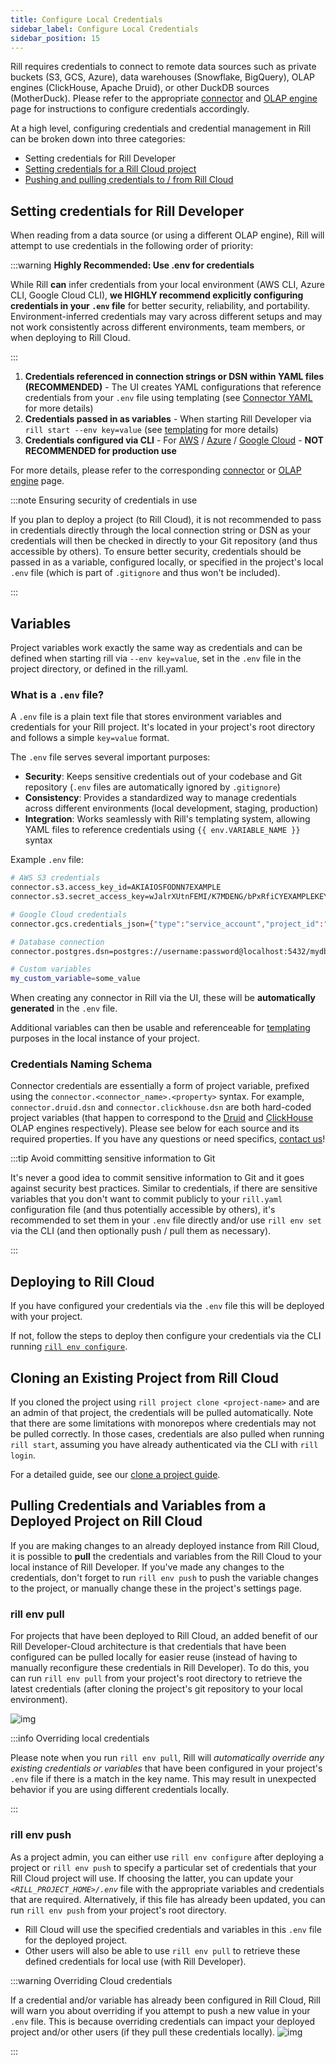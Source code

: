 ```yaml
---
title: Configure Local Credentials
sidebar_label: Configure Local Credentials
sidebar_position: 15
---
```


Rill requires credentials to connect to remote data sources such as private buckets (S3, GCS, Azure), data warehouses (Snowflake, BigQuery), OLAP engines (ClickHouse, Apache Druid), or other DuckDB sources (MotherDuck). Please refer to the appropriate [connector](/build/connectors) and [OLAP engine](/build/connectors/olap) page for instructions to configure credentials accordingly.

At a high level, configuring credentials and credential management in Rill can be broken down into three categories:
- Setting credentials for Rill Developer
- [Setting credentials for a Rill Cloud project](/deploy/deploy-credentials)
- [Pushing and pulling credentials to / from Rill Cloud](/manage/project-management/variables-and-credentials)

## Setting credentials for Rill Developer


When reading from a data source (or using a different OLAP engine), Rill will attempt to use credentials in the following order of priority:

:::warning **Highly Recommended: Use .env for credentials**

While Rill **can** infer credentials from your local environment (AWS CLI, Azure CLI, Google Cloud CLI), **we HIGHLY recommend explicitly configuring credentials in your `.env` file** for better security, reliability, and portability. Environment-inferred credentials may vary across different setups and may not work consistently across different environments, team members, or when deploying to Rill Cloud.

:::

1. **Credentials referenced in connection strings or DSN within YAML files (RECOMMENDED)** - The UI creates YAML configurations that reference credentials from your `.env` file using templating (see [Connector YAML](/reference/project-files/connectors) for more details)
2. **Credentials passed in as variables** - When starting Rill Developer via `rill start --env key=value` (see [templating](/build/connectors/templating) for more details)
3. **Credentials configured via CLI** - For [AWS](/build/connectors/data-source/s3#local-aws-credentials-local-development-only) / [Azure](/build/connectors/data-source/azure#azure-cli-authentication-local-development-only) / [Google Cloud](/build/connectors/data-source/gcs#local-google-cloud-cli-credentials-local-development-only) - **NOT RECOMMENDED for production use**

For more details, please refer to the corresponding [connector](/build/connectors) or [OLAP engine](/build/connectors/olap) page.

:::note Ensuring security of credentials in use

If you plan to deploy a project (to Rill Cloud), it is not recommended to pass in credentials directly through the local connection string or DSN as your credentials will then be checked in directly to your Git repository (and thus accessible by others). To ensure better security, credentials should be passed in as a variable, configured locally, or specified in the project's local `.env` file (which is part of `.gitignore` and thus won't be included).

:::

## Variables

Project variables work exactly the same way as credentials and can be defined when starting rill via `--env key=value`, set in the `.env` file in the project directory, or defined in the rill.yaml.

### What is a `.env` file?

A `.env` file is a plain text file that stores environment variables and credentials for your Rill project. It's located in your project's root directory and follows a simple `key=value` format.

The `.env` file serves several important purposes:

- **Security**: Keeps sensitive credentials out of your codebase and Git repository (`.env` files are automatically ignored by `.gitignore`)
- **Consistency**: Provides a standardized way to manage credentials across different environments (local development, staging, production)
- **Integration**: Works seamlessly with Rill's templating system, allowing YAML files to reference credentials using `{{ env.VARIABLE_NAME }}` syntax

Example `.env` file:
```bash
# AWS S3 credentials
connector.s3.access_key_id=AKIAIOSFODNN7EXAMPLE
connector.s3.secret_access_key=wJalrXUtnFEMI/K7MDENG/bPxRfiCYEXAMPLEKEY

# Google Cloud credentials
connector.gcs.credentials_json={"type":"service_account","project_id":"my-project"}

# Database connection
connector.postgres.dsn=postgres://username:password@localhost:5432/mydb

# Custom variables
my_custom_variable=some_value
```
When creating any connector in Rill via the UI, these will be **automatically generated** in the `.env` file.

Additional variables can then be usable and referenceable for [templating](/build/connectors/templating) purposes in the local instance of your project. 

### Credentials Naming Schema 

Connector credentials are essentially a form of project variable, prefixed using the `connector.<connector_name>.<property>` syntax. For example, `connector.druid.dsn` and `connector.clickhouse.dsn` are both hard-coded project variables (that happen to correspond to the [Druid](/build/connectors/olap/druid) and [ClickHouse](/build/connectors/olap/clickhouse) OLAP engines respectively). Please see below for each source and its required properties. If you have any questions or need specifics, [contact us](/contact)!

:::tip Avoid committing sensitive information to Git

It's never a good idea to commit sensitive information to Git and it goes against security best practices. Similar to credentials, if there are sensitive variables that you don't want to commit publicly to your `rill.yaml` configuration file (and thus potentially accessible by others), it's recommended to set them in your `.env` file directly and/or use `rill env set` via the CLI (and then optionally push / pull them as necessary).

:::

## Deploying to Rill Cloud 

If you have configured your credentials via the `.env` file this will be deployed with your project. 

If not, follow the steps to deploy then configure your credentials via the CLI running [`rill env configure`](/deploy/deploy-credentials#configure-environmental-variables-and-credentials-for-rill-cloud).

## Cloning an Existing Project from Rill Cloud

If you cloned the project using `rill project clone <project-name>` and are an admin of that project, the credentials will be pulled automatically. Note that there are some limitations with monorepos where credentials may not be pulled correctly. In those cases, credentials are also pulled when running `rill start`, assuming you have already authenticated via the CLI with `rill login`.

For a detailed guide, see our [clone a project guide](/guides/clone-a-project).
 
## Pulling Credentials and Variables from a Deployed Project on Rill Cloud

If you are making changes to an already deployed instance from Rill Cloud, it is possible to **pull** the credentials and variables from the Rill Cloud to your local instance of Rill Developer. If you've made any changes to the credentials, don't forget to run `rill env push` to push the variable changes to the project, or manually change these in the project's settings page.

### rill env pull

For projects that have been deployed to Rill Cloud, an added benefit of our Rill Developer-Cloud architecture is that credentials that have been configured can be pulled locally for easier reuse (instead of having to manually reconfigure these credentials in Rill Developer). To do this, you can run `rill env pull` from your project's root directory to retrieve the latest credentials (after cloning the project's git repository to your local environment).

![img](/img/build/credentials/rill-env-pull.png)

:::info Overriding local credentials

Please note when you run `rill env pull`, Rill will *automatically override any existing credentials or variables* that have been configured in your project's `.env` file if there is a match in the key name. This may result in unexpected behavior if you are using different credentials locally.

:::

### rill env push

As a project admin, you can either use `rill env configure` after deploying a project or `rill env push` to specify a particular set of credentials that your Rill Cloud project will use. If choosing the latter, you can update your *`<RILL_PROJECT_HOME>/.env`* file with the appropriate variables and credentials that are required. Alternatively, if this file has already been updated, you can run `rill env push` from your project's root directory.
- Rill Cloud will use the specified credentials and variables in this `.env` file for the deployed project.
- Other users will also be able to use `rill env pull` to retrieve these defined credentials for local use (with Rill Developer).

:::warning Overriding Cloud credentials

If a credential and/or variable has already been configured in Rill Cloud, Rill will warn you about overriding if you attempt to push a new value in your `.env` file. This is because overriding credentials can impact your deployed project and/or other users (if they pull these credentials locally).
![img](/img/build/credentials/rill-env-push.png)

:::